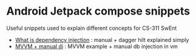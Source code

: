 # Android Jetpack compose snippets

Useful snippets used to explain different concepts for CS-311 SwEnt
- [What is dependency injection](./what-is-dependency-injection.kt) : manual + dagger hilt explained simply
- [MVVM + manual di](./mvvm-and-manual-di.kt) : MVVM example + manual db injection in vm
